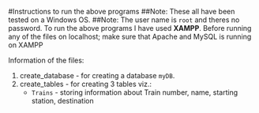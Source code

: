 #Instructions to run the above programs
##Note: These all have been tested on a Windows OS.
##Note: The user name is ```root``` and theres no password.
To run the above programs I have used **XAMPP**.
Before running any of the files on localhost; make sure that Apache and MySQL is running on XAMPP

Information of the files:
1. create_database - for creating a database ```myDB```.
2. create_tables - for creating 3 tables viz.:
	* ```Trains``` - storing information about Train number, name, starting station, destination  
